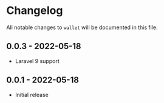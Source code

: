 # Changelog

All notable changes to `wallet` will be documented in this file.

## 0.0.3 - 2022-05-18

- Laravel 9 support

## 0.0.1 - 2022-05-18

- Initial release
